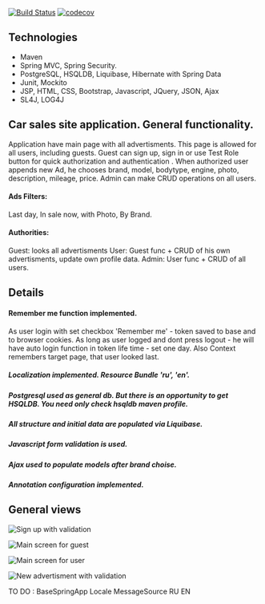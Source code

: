 [![Build Status](https://travis-ci.org/baratrumus/CarSalesSite.svg?branch=master)](https://travis-ci.org/baratrumus/CarSalesSite/withSpring)
[![codecov](https://codecov.io/gh/baratrumus/CarSalesSite/branch/master/graph/badge.svg)](https://codecov.io/gh/baratrumus/CarSalesSite/withSpring)


## Technologies
* Maven
* Spring MVC, Spring Security. 
* PostgreSQL, HSQLDB, Liquibase, Hibernate with Spring Data
* Junit, Mockito
* JSP, HTML, CSS, Bootstrap, Javascript, JQuery, JSON, Ajax
* SL4J, LOG4J


## Car sales site application. General functionality.
Application have main page with all advertisments. This page is allowed for all users, including guests.
Guest can sign up, sign in or use Test Role button for quick authorization and authentication .
When authorized user appends new Ad, he chooses brand, model, bodytype, engine, photo, description, mileage, price.
Admin can make CRUD operations on all users.

#### Ads Filters:
Last day, In sale now, with Photo, By Brand.

#### Authorities:
Guest: looks all advertisments
User: Guest func + CRUD of his own advertisments, update own profile data. 
Admin: User func + CRUD of all users.

## Details 

#### Remember me function implemented. 
As user login with set checkbox 'Remember me' - token saved to base and to browser cookies.  As long as user logged and dont press logout - he will have auto login function in token life time - set one day.
Also Context remembers target page, that user looked last.

##### Localization implemented. Resource Bundle 'ru', 'en'.

##### Postgresql used as general db. But there is an opportunity to get HSQLDB. You need only check hsqldb maven profile. 

##### All structure and initial data are populated via Liquibase.

##### Javascript form validation is used.

##### Ajax used to populate models after brand choise.

##### Annotation configuration implemented.


## General views

 ![Sign up with validation](withSpring/readmePisc/signup.jpg) 
 
 ![Main screen for guest](readmePisc/guestMain.jpg) 
  
 ![Main screen for user](readmePisc/userMain.jpg) 
   
 ![New advertisment with validation](readmePisc/newAd.jpg) 
 


TO DO :
BaseSpringApp Locale MessageSource RU EN

